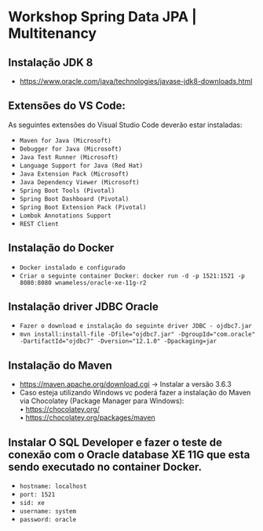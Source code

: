 ﻿# Workshop Spring Data JPA | Multitenancy

## Instalação JDK 8
* https://www.oracle.com/java/technologies/javase-jdk8-downloads.html</br>

## Extensões do VS Code:
As seguintes extensões do Visual Studio Code deverão estar instaladas:
* `Maven for Java (Microsoft)`
* `Debugger for Java (Microsoft)`
* `Java Test Runner (Microsoft)`
* `Language Support for Java (Red Hat)`
* `Java Extension Pack (Microsoft)`
* `Java Dependency Viewer (Microsoft)`
* `Spring Boot Tools (Pivotal)`
* `Spring Boot Dashboard (Pivotal)`
* `Spring Boot Extension Pack (Pivotal)`
* `Lombok Annotations Support`
* `REST Client`

## Instalação do Docker
* `Docker instalado e configurado`
* `Criar o seguinte container Docker: docker run -d -p 1521:1521 -p 8080:8080 wnameless/oracle-xe-11g-r2`

## Instalação driver JDBC Oracle
* `Fazer o download e instalação do seguinte driver JDBC - ojdbc7.jar`
* `mvn install:install-file -Dfile="ojdbc7.jar" -DgroupId="com.oracle" -DartifactId="ojdbc7" -Dversion="12.1.0" -Dpackaging=jar`

## Instalação do Maven

* https://maven.apache.org/download.cgi -> Instalar a versão 3.6.3</br>
* Caso esteja utilizando Windows vc poderá fazer a instalação do Maven via Chocolatey (Package Manager para Windows):</br>
•	https://chocolatey.org/</br>
•	https://chocolatey.org/packages/maven</br>

## Instalar O SQL Developer e fazer o teste de conexão com o Oracle database XE 11G que esta sendo executado no container Docker.
* `hostname: localhost`
* `port: 1521`
* `sid: xe`
* `username: system`
* `password: oracle`


